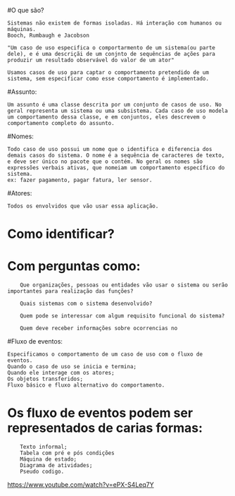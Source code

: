 #O que são?

	Sistemas não existem de formas isoladas. Há interação com humanos ou máquinas.
	Booch, Rumbaugh e Jacobson

	"Um caso de uso especifica o comportarmento de um sistema(ou parte dele), e é uma descriçãi de um conjnto de sequências de ações para produzir um resultado observável do valor de um ator"

	Usamos casos de uso para captar o comportamento pretendido de um sistema, sem especificar como esse comportamento é implementado.


#Assunto:
	
	Um assunto é uma classe descrita por um conjunto de casos de uso. No geral representa um sistema ou uma subsistema. Cada caso de uso modela um comportamento dessa classe, e em conjuntos, eles descrevem o comportamento completo do assunto.

#Nomes:

	Todo caso de uso possui um nome que o identifica e diferencia dos demais casos do sistema. O nome é a sequência de caracteres de texto, e deve ser único no pacote que o contém. No geral os nomes são expressões verbais ativas, que nomeiam um comportamento específico do sistema.
	ex: fazer pagamento, pagar fatura, ler sensor.

#Atores:

	Todos os envolvidos que vão usar essa aplicação.

#  Como identificar?

# 		Com perguntas como:
     	Que organizações, pessoas ou entidades vão usar o sistema ou serão importantes para realização das funções?

     	Quais sistemas com o sistema desenvolvido?

     	Quem pode se interessar com algum requisito funcional do sistema?

     	Quem deve receber informações sobre ocorrencias no 	

#Fluxo de eventos:

	Especificamos o comportamento de um caso de uso com o fluxo de eventos.
	Quando o caso de uso se inicia e termina;
	Quando ele interage com os atores;
	Os objetos transferidos;
	Fluxo básico e fluxo alternativo do comportamento.

#	Os fluxo de eventos podem ser representados de carias formas:
		
		Texto informal;
		Tabela com pré e pós condições
		Máquina de estado;
		Diagrama de atividades;
		Pseudo codigo.

https://www.youtube.com/watch?v=ePX-S4Leq7Y



